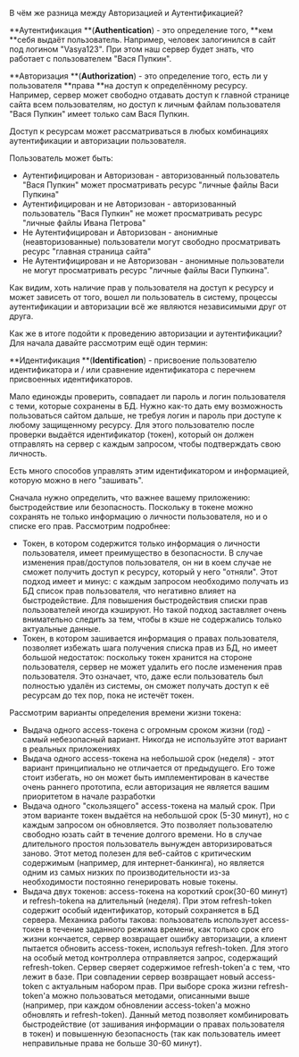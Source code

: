 В чём же разница между Авторизацией и Аутентификацией?

**Аутентификация **\(**Authentication**\) - это определение того, **кем **себя выдаёт пользователь. Например, человек залогинился в сайт под логином "Vasya123". При этом наш сервер будет знать, что работает с пользователем "Вася Пупкин".

**Авторизация **\(**Authorization**\) - это определение того, есть ли у пользователя **права **на доступ к определённому ресурсу. Например, сервер может свободно отдавать доступ к главной странице сайта всем пользователям, но доступ к личным файлам пользователя "Вася Пупкин" имеет только сам Вася Пупкин.

Доступ к ресурсам может рассматриваться в любых комбинациях аутентификации и авторизации пользователя.

Пользователь может быть:

* Аутентифицирован и Авторизован - авторизованный пользователь "Вася Пупкин" может просматривать ресурс "личные файлы Васи Пупкина"
* Аутентифицирован и не Авторизован - авторизованный пользователь "Вася Пупкин" не может просматривать ресурс "личные файлы Ивана Петрова"
* Не Аутентифицирован и Авторизован - анонимные \(неавторизованные\) пользователи могут свободно просматривать ресурс "главная страница сайта"
* Не Аутентифицирован и не Авторизован - анонимные пользователи не могут просматривать ресурс "личные файлы Васи Пупкина".

Как видим, хоть наличие прав у пользователя на доступ к ресурсу и может зависеть от того, вошел ли пользователь в систему, процессы аутентификации и авторизации всё же являются независимыми друг от друга.

Как же в итоге подойти к проведению авторизации и аутентификации? Для начала давайте рассмотрим ещё один термин:

**Идентификация **\(**Identification**\) -  присвоение пользователю идентификатора и / или сравнение идентификатора с перечнем присвоенных идентификаторов.

Мало единожды проверить, совпадает ли пароль и логин пользователя с теми, которые сохранены в БД. Нужно как-то дать ему возможность пользоваться сайтом дальше, не требуя логин и пароль при доступе к любому защищенному ресурсу. Для этого пользователю после проверки выдаётся идентификатор \(токен\), который он должен отправлять на сервер с каждым запросом, чтобы подтверждать свою личность.

Есть много способов управлять этим идентификатором и информацией, которую можно в него "зашивать".

Сначала нужно определить, что важнее вашему приложению: быстродействие или безопасность. Поскольку в токене можно сохранять не только информацию о личности пользователя, но и о списке его прав. Рассмотрим подробнее:

* Токен, в котором содержится только информация о личности пользователя, имеет преимущество в безопасности. В случае изменения прав/доступов пользователя, он ни в коем случае не сможет получить доступ к ресурсу, который у него "отняли". Этот подход имеет и минус: с каждым запросом необходимо получать из БД список прав пользователя, что негативно влияет на быстродействие. Для повышения быстродействия списки прав пользователей иногда кэшируют. Но такой подход заставляет очень внимательно следить за тем, чтобы в кэше не содержались только актуальные данные.
* Токен, в котором зашивается информация о правах пользователя, позволяет избежать шага получения списка прав из БД, но имеет большой недостаток: поскольку токен хранится на стороне пользователя, сервер не может удалить его после изменения прав пользователя. Это означает, что, даже если пользователь был полностью удалён из системы, он сможет получать доступ к её ресурсам до тех пор, пока не истечёт токен.

Рассмотрим варианты определения времени жизни токена:

* Выдача одного access-токена с огромным сроком жизни \(год\) - самый небезопасный вариант. Никогда не используйте этот вариант в реальных приложениях
* Выдача одного access-токена на небольшой срок \(неделя\) - этот вариант принципиально не отличается от предыдущего. Его тоже стоит избегать, но он может быть имплементирован в качестве очень раннего прототипа, если авторизация не является вашим приоритетом в начале разработки
* Выдача одного "скользящего" access-токена на малый срок. При этом варианте токен выдаётся на небольшой срок \(5-30 минут\), но с каждым запросом он обновляется. Это позволяет пользователю свободно юзать сайт в течение долгого времени. Но в случае длительного простоя пользователь вынужден авторизироваться заново. Этот метод полезен для веб-сайтов с критическим содержимым \(например, для интернет-банкинга\), но является одним из самых низких по производительности из-за необходимости постоянно генерировать новые токены.
* Выдача двух токенов: access-токена на короткий срок\(30-60 минут\) и refresh-tokena на длительный \(неделя\). При этом refresh-token содержит особый идентификатор, который сохраняется в БД сервера. Механика работы такова: пользователь использует access-токен в течение заданного режима времени, как только срок его жизни кончается, сервер возвращает ошибку авторизации, а клиент пытается обновить access-токен, используя refresh-token. Для этого на особый метод контроллера отправляется запрос, содержащий refresh-token. Сервер сверяет содержимое refresh-token'а с тем, что лежит в базе. При совпадении сервер возвращает новый access-token с актуальным набором прав. При выборе срока жизни refresh-token'а можно пользоваться методами, описанными выше \(например, при каждом обновлении access-token'a можно обновлять и refresh-token\). Данный метод позволяет комбинировать быстродействие \(от зашивания информации о правах пользователя в токен\) и повышенную безопасность \(так как пользователь имеет неправильные права не больше 30-60 минут\).



